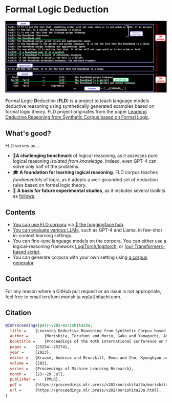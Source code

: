 # Formal Logic Deduction
![deduction example](./images/deduction_example_GPT4.png)

**F**ormal **L**ogic **D**eduction (**FLD**) is a project to teach language models deductive reasoning using synthetically generated examples based on formal logic theory.
FLD project originates from the paper [Learning Deductive Reasoning from Synthetic Corpus based on Formal Logic](https://arxiv.org/abs/2308.07336).

## What's good?
FLD serves as ...

* 👊**A challenging benchmark** of logical reasoning, as it assesses pure logical reasoning *isolated from knowledge*. Indeed, even GPT-4 can solve only half of the problems.
* 🎓 **A foundation for learning logical reasoning**. FLD corpus teaches *fundamentals* of logic, as it adopts a well-grounded set of deduction rules based on formal logic theory.
* 🚀 **A basis for future experimental studies**, as it includes several toolkits as [follows](#contents).

## Contents
* [You can use FLD corpora](https://github.com/hitachi-nlp/FLD-corpus) via [🤗 the huggingface hub](https://huggingface.co/datasets/hitachi-nlp/FLD.v2).
* [You can evaluate various LLMs](https://github.com/hitachi-nlp/FLD-fewshot-ICL-eval), such as GPT-4 and Llama, in few-shot in-context learning settings.
* You can fine-tune language models on the corpora. You can either use a logical-reasoning framework [LogiTorch/logitorch](https://github.com/LogiTorch/logitorch), or [[our Transformers-based script](https://github.com/hitachi-nlp/FLD-prover/).
* You can generate corpora with your own setting using [a corpus generator](https://github.com/hitachi-nlp/FLD-generator/).

## Contact
For any reason where a GitHub pull request or an issue is not appropriate, feel free to email terufumi.morishita.wp[at]hitachi.com.

## Citation
```bibtex
@InProceedings{pmlr-v202-morishita23a,
  title = 	 {Learning Deductive Reasoning from Synthetic Corpus based on Formal Logic},
  author =       {Morishita, Terufumi and Morio, Gaku and Yamaguchi, Atsuki and Sogawa, Yasuhiro},
  booktitle = 	 {Proceedings of the 40th International Conference on Machine Learning},
  pages = 	 {25254--25274},
  year = 	 {2023},
  editor = 	 {Krause, Andreas and Brunskill, Emma and Cho, Kyunghyun and Engelhardt, Barbara and Sabato, Sivan and Scarlett, Jonathan},
  volume = 	 {202},
  series = 	 {Proceedings of Machine Learning Research},
  month = 	 {23--29 Jul},
  publisher =    {PMLR},
  pdf = 	 {https://proceedings.mlr.press/v202/morishita23a/morishita23a.pdf},
  url = 	 {https://proceedings.mlr.press/v202/morishita23a.html},
}
```
